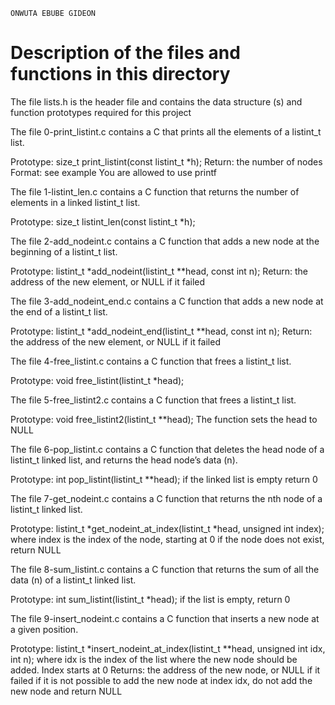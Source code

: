```
ONWUTA EBUBE GIDEON
```
# Description of the files and functions in this directory

The file lists.h is the header file and contains the data structure (s) and function prototypes required for this project


The file 0-print_listint.c contains a C that prints all the elements of a listint_t list.

Prototype: size_t print_listint(const listint_t *h);
Return: the number of nodes
Format: see example
You are allowed to use printf

The file 1-listint_len.c contains a C function that returns the number of elements in a linked listint_t list.

Prototype: size_t listint_len(const listint_t *h);

The file 2-add_nodeint.c contains a C function that adds a new node at the beginning of a listint_t list.

Prototype: listint_t *add_nodeint(listint_t **head, const int n);
Return: the address of the new element, or NULL if it failed

The file 3-add_nodeint_end.c contains a C function that adds a new node at the end of a listint_t list.

Prototype: listint_t *add_nodeint_end(listint_t **head, const int n);
Return: the address of the new element, or NULL if it failed

The file 4-free_listint.c contains a C function that frees a listint_t list.

Prototype: void free_listint(listint_t *head);

The file 5-free_listint2.c contains a C function that frees a listint_t list.

Prototype: void free_listint2(listint_t **head);
The function sets the head to NULL

The file 6-pop_listint.c contains a C function that deletes the head node of a listint_t linked list, and returns the head node’s data (n).

Prototype: int pop_listint(listint_t **head);
if the linked list is empty return 0

The file 7-get_nodeint.c contains a C function that returns the nth node of a listint_t linked list.

Prototype: listint_t *get_nodeint_at_index(listint_t *head, unsigned int index);
where index is the index of the node, starting at 0
if the node does not exist, return NULL

The file 8-sum_listint.c contains a C  function that returns the sum of all the data (n) of a listint_t linked list.

Prototype: int sum_listint(listint_t *head);
if the list is empty, return 0

The file 9-insert_nodeint.c contains a C function that inserts a new node at a given position.

Prototype: listint_t *insert_nodeint_at_index(listint_t **head, unsigned int idx, int n);
where idx is the index of the list where the new node should be added. Index starts at 0
Returns: the address of the new node, or NULL if it failed
if it is not possible to add the new node at index idx, do not add the new node and return NULL


